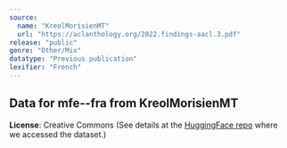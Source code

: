 ```yaml
---
source:
  name: "KreolMorisienMT"
  url: "https://aclanthology.org/2022.findings-aacl.3.pdf"
release: "public"
genre: "Other/Mix"
datatype: "Previous publication"
lexifier: "French"
---
```


## Data for mfe--fra from KreolMorisienMT

**License**: Creative Commons (See details at the [HuggingFace repo](https://huggingface.co/datasets/prajdabre/KreolMorisienMT) where we accessed the dataset.)
